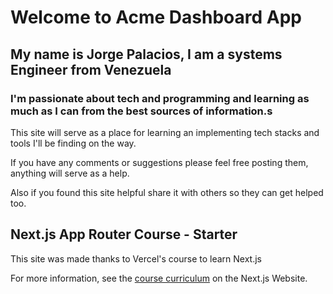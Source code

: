 # Welcome to Acme Dashboard App

## My name is Jorge Palacios, I am a systems Engineer from Venezuela

### I'm passionate about tech and programming and learning as much as I can from the best sources of information.s

This site will serve as a place for learning an implementing tech stacks and tools I'll be finding on the way.

If you have any comments or suggestions please feel free posting them, anything will serve as a help.

Also if you found this site helpful share it with others so they can get helped too.

## Next.js App Router Course - Starter

This site was made thanks to Vercel's course to learn Next.js

For more information, see the [course curriculum](https://nextjs.org/learn) on the Next.js Website.
